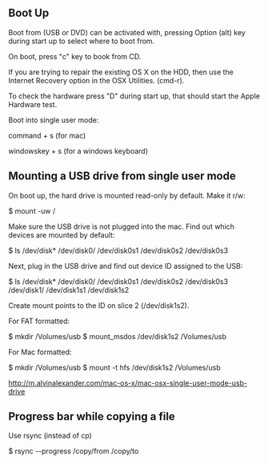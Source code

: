 Boot Up
-------

Boot from (USB or DVD) can be activated with, pressing Option (alt) key during start up to select where to boot from.

On boot, press "c" key to book from CD.

If you are trying to repair the existing OS X on the HDD, then use the Internet Recovery option in the OSX Utilities. (cmd-r).

To check the hardware press "D" during start up, that should start the Apple Hardware test.


Boot into single user mode:

command + s (for mac)

windowskey + s (for a windows keyboard)




Mounting a USB drive from single user mode
------------------------------------------

On boot up, the hard drive is mounted read-only by default. Make it r/w:

$ mount -uw /

Make sure the USB drive is not plugged into the mac. Find out which devices are mounted by default:

$ ls /dev/disk*
/dev/disk0/	/dev/disk0s1	/dev/disk0s2	/dev/disk0s3	

Next, plug in the USB drive and find out device ID assigned to the USB:

$ ls /dev/disk*
/dev/disk0/	/dev/disk0s1	/dev/disk0s2	/dev/disk0s3
/dev/disk1/	/dev/disk1s1	/dev/disk1s2

Create mount points to the ID on slice 2 (/dev/disk1s2).

For FAT formatted:

$ mkdir /Volumes/usb
$ mount_msdos /dev/disk1s2 /Volumes/usb


For Mac formatted:

$ mkdir /Volumes/usb
$ mount -t hfs /dev/disk1s2 /Volumes/usb


http://m.alvinalexander.com/mac-os-x/mac-osx-single-user-mode-usb-drive

 

Progress bar while copying a file
----------------------------------

Use rsync (instead of cp)

$ rsync --progress /copy/from /copy/to

